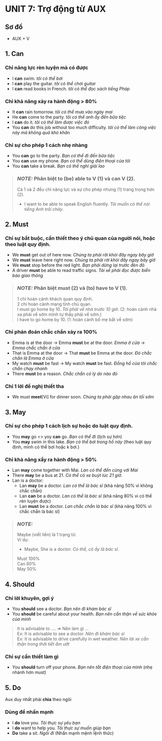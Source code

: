 # UNIT 7: Trợ động từ AUX
## Sơ đồ
- AUX + V
## 1. Can
### Chỉ năng lực rèn luyện mà có được
  - I **can** swim. *tôi có thể bơi*
  - I **can** play the guitar. *tôi có thể chơi guitar*
  - I **can** read books in French. *tôi có thể đọc sách tiếng Pháp*
### Chỉ khả năng xảy ra hành động > 80%
  - It **can** rain tomorrow.  *tôi có thể mưa vào ngày mai*
  - He **can** come to the party. *tôi có thể anh ấy đến bữa tiệc*
  - I **can** do it.  *tôi có thể làm được việc đó*
  - You **can** do this job without too much difficulty. *tôi có thể làm công việc này mà không quá khó khăn*
### Chỉ sự cho phép 1 cách nhẹ nhàng
  - You **can** go to the party. *Bạn có thể đi đến bữa tiệc*
  - You **can** use my phone. *Bạn có thể dùng điện thoại của tôi*
  - You **can** take a break. *Bạn có thể nghỉ giải lao*

> ### **_NOTE:_**  Phân biệt to (be) able to V (1) và can V (2).
> Cả 1 và 2 đều chỉ năng lực và sự cho phép nhưng (1) trang trọng hơn (2).
> - I want to be able to speak English fluently. *Tôi muốn có thể nói tiếng Anh trôi chảy*.

## 2. Must
### Chỉ sự bắt buộc, cần thiết theo ý chủ quan của người nói, hoặc theo luật quy định.
  <!-- - You **must** wear a helmet when riding a motorbike. *Bạn phải đội mũ bảo hiểm khi đi xe máy*
  - You **must** finish your homework before going out. *Bạn phải hoàn thành bài tập về nhà trước khi ra ngoài* -->
  <!-- - We **must** leave early to avoid traffic. *Chúng ta phải rời đi sớm để tránh kẹt xe* -->
  - We **must** get out of here now. *Chúng ta phải rời khỏi đây ngay bây giờ*
  - We **must** leave here right now. *Chúng ta phải rời khỏi đây ngay bây giờ*
  - We **must** stop before the red light. *Bạn phải dừng lại trước đèn đỏ*
  - A driver **must** be able to read traffic signs. *Tài xế phải đọc được biển báo giao thông*

> ### **_NOTE:_**  Phân biệt must (2) và (to) have to V (1).
> 1 chỉ hoàn cảnh khách quan quy định.\
> 2 chỉ hoàn cảnh mang tính chủ quan.\
> I must go home by 10. *Tôi phải về nhà trước 10 giờ*. (2: hoàn cảnh nhà xa phải về sớm mình tự thấy phải về sớm.)\
> I have to go home by 10. (1: hoàn cảnh bố mẹ bắt về sớm)
>
### Chỉ phán đoán chắc chắn xảy ra 100%
 - Emma is at the door -> Emma **must** be at the door. *Emma ở cửa -> Emma chắc chắn ở cửa*
 - That is Emma at the door -> That **must** be Emma at the door. *Đó chắc chắn là Emma ở cửa*
 - My watch **must** be fast -> My watch **must** be fast. *Đồng hồ của tôi chắc chắn chạy nhanh*
 - There **must** be a reason. *Chắc chắn có lý do nào đó*

### Chỉ 1 lời đề nghị thiết tha
 - We must **meet**[Vi] for dinner soon. *Chúng ta phải gặp nhau ăn tối sớm*


## 3. May

### Chỉ sự cho phép 1 cách lịch sự hoặc do luật quy định.
  - You **may** go <> yoy **can** go. *Bạn có thể đi* (lịch sự hơn)
  - You **may** swim in this lake. *Bạn có thể bơi trong hồ này* (theo luật quy định, mình có thể bơi hoặc k bơi.)

### Chỉ khả năng xẩy ra hành động > 50%
  - Lan **may** come together with Mai. *Lan có thể đến cùng với Mai*
  - There **may** be a bus at 21. *Có thể có xe buýt lúc 21 giờ*.
  - Lan is a doctor:
    - Lan **may** be a doctor. *Lan có thể là bác sĩ* (khả năng 50% vì không chắc chắn)
    - Lan **can** be a doctor. *Lan có thể là bác sĩ* (khả năng 80% vì có thể rèn luyện được)
    - Lan **must** be a doctor. *Lan chắc chắn là bác sĩ* (khả năng 100% vì chắc chắn là bác sĩ)

> ### **_NOTE:_** 
> Maybe (viết liền) là 1 trạng từ.\
> Ví dụ: 
> - Maybe, She is a doctor. *Có thể, cô ấy là bác sĩ*.
>
> Must 100%\
> Can 80%\
> May 50%

## 4. Should

### Chỉ lời khuyên, gợi ý
  - You **should** see a doctor. *Bạn nên đi khám bác sĩ*
  - You **should** be careful about your health. *Bạn nên cẩn thận về sức khỏe của mình*

> It is advisable to .... => Nên làm gì ...\
> Ex: It is advisable to see a doctor. *Nên đi khám bác sĩ*\
> Ex: It is advisable to drive carefully in wet weather. *Nên lái xe cẩn thận trong thời tiết ẩm ướt*


### Chỉ sự cần thiết làm gì
 - You **should** turn off your phone. *Bạn nên tắt điện thoại của mình* (nhẹ nhành hơn must)


## 5. Do
Aux duy nhất phải **chia** theo ngôi

### Dùng để nhấn mạnh
  - I **do** love you. *Tôi thực sự yêu bạn*
  - I **do** want to help you. *Tôi thực sự muốn giúp bạn*
  - **Do** take a sit. *Ngồi đi* (Nhấn mạnh mệnh lệnh thức)


